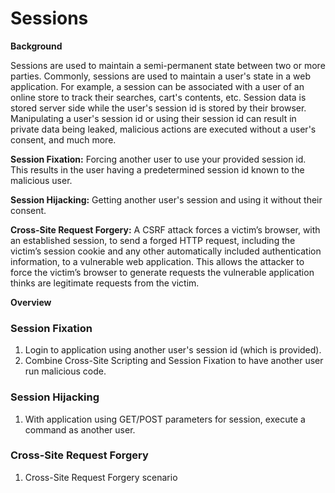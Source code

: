 # Sessions

__Background__

Sessions are used to maintain a semi-permanent state between two or more parties. Commonly, sessions are used to maintain a user's state in a web application. For example, a session can be associated with a user of an online store to track their searches, cart's contents, etc. Session data is stored server side while the user's session id is stored by their browser. Manipulating a user's session id or using their session id can result in private data being leaked, malicious actions are executed without a user's consent, and much more.

<b>Session Fixation:</b> Forcing another user to use your provided session id. This results in the user having a predetermined session id known to the malicious user. 

<b>Session Hijacking:</b> Getting another user's session and using it without their consent. 

<b>Cross-Site Request Forgery:</b> A CSRF attack forces a victim’s browser, with an established session, to send a forged HTTP request, including the victim’s session cookie and any other automatically included authentication information, to a vulnerable web application. This allows the attacker to force the victim’s browser to generate requests the vulnerable application thinks are legitimate requests from the victim.

__Overview__

<h3>Session Fixation</h3>
<ol>
	<li>Login to application using another user's session id (which is provided).</li>
	<li>Combine Cross-Site Scripting and Session Fixation to have another user run malicious code.</li>
</ol>
<h3>Session Hijacking</h3>
<ol>
	<li>With application using GET/POST parameters for session, execute a command as another user.</li>
</ol>
<h3>Cross-Site Request Forgery</h3>
<ol>
	<li>Cross-Site Request Forgery scenario</li>
</ol>